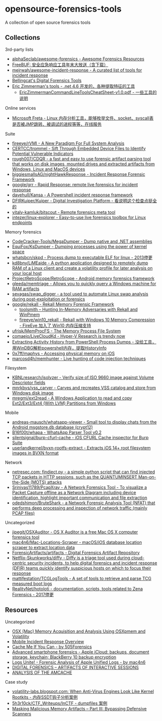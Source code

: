 # opensource-forensics-tools

A collection of open source forensics tools

## Collections

3rd-party lists

* [alphaSeclab/awesome-forensics - Awesome Forensics Resources](https://github.com/alphaSeclab/awesome-forensics)
* [FreeBUF: 安全应急响应工具年末大放送（含下载）](http://www.freebuf.com/sectool/87400.html)
* [meirwah/awesome-incident-response - A curated list of tools for incident response](https://github.com/meirwah/awesome-incident-response)
* [Bellingcat's Digital Forensics Tools](https://docs.google.com/document/d/1BfLPJpRtyq4RFtHJoNpvWQjmGnyVkfE2HYoICKOGguA/edit)
* [Eric Zimmerman's tools - .net 4.6 开发的，各种提取特征的工具](https://ericzimmerman.github.io/#!index.md)
  * [EricZimmermanCommandLineToolsCheatSheet-v1.0.pdf - 一些工具的说明](https://digital-forensics.sans.org/media/EricZimmermanCommandLineToolsCheatSheet-v1.0.pdf)

Online services

* [Microsoft Freta - Linux 内存分析工具，能够枚举文件、socket、syscall表是否被JMP跳转、被调试的进程等等，在线服务](https://freta.azurewebsites.net/)

Suite

* [fireeye/rVMI - A New Paradigm For Full System Analysis](https://github.com/fireeye/rVMI)
* [CERTCC/trommel - Sift Through Embedded Device Files to Identify Potential Vulnerable Indicators](https://github.com/CERTCC/trommel)
* [rough007/CDQR - a fast and easy to use forensic artifact parsing tool that works on disk images, mounted drives and extracted artifacts from Windows, Linux and MacOS devices](https://github.com/rough007/CDQR)
* [biggiesmallsAG/nightHawkResponse - Incident Response Forensic Framework](https://github.com/biggiesmallsAG/nightHawkResponse)
* [google/grr - Rapid Response: remote live forensics for incident response](https://github.com/google/grr)
* [davehull/Kansa - A Powershell incident response framework](https://github.com/davehull/Kansa)
* [DFIRKuiper/Kuiper - Digital Investigation Platform - 看说明这个检查点挺全的](https://github.com/DFIRKuiper/Kuiper)
* [vitaly-kamluk/bitscout - Remote forensics meta tool](https://github.com/vitaly-kamluk/bitscout)
* [intezer/linux-explorer - Easy-to-use live forensics toolbox for Linux endpoints](https://github.com/intezer/linux-explorer)

Memory forensics

* [CodeCracker-Tools/MegaDumper - Dump native and .NET assemblies](https://github.com/CodeCracker-Tools/MegaDumper)
* [EquiFox/KsDumper - Dumping processes using the power of kernel space](https://github.com/EquiFox/KsDumper)
* [whatsbcn/skpd - Process dump to executable ELF for linux - 2013停更](https://github.com/whatsbcn/skpd)
* [kd8bny/LiMEaide - A python application designed to remotely dump RAM of a Linux client and create a volatility profile for later analysis on your local host](https://github.com/kd8bny/LiMEaide)
* [ProjectRetroScope/RetroScope - Android memory forensics framework](https://github.com/ProjectRetroScope/RetroScope)
* [gleeda/memtriage - Allows you to quickly query a Windows machine for RAM artifacts](https://github.com/gleeda/memtriage)
* [sevagas/swap_digger - a tool used to automate Linux swap analysis during post-exploitation or forensics](https://github.com/sevagas/swap_digger)
* [google/rekall - Rekall Memory Forensic Framework](https://github.com/google/rekall)
  * [toolsmith – Hunting In-Memory Adversaries with Rekall and WinPmem](https://holisticinfosec.org/toolsmith/pdf/may2015.pdf)
  * [fireeye/win10_rekall - Rekall with Windows 10 Memory Compression - FireEye 加入了 Win10 内存压缩支持](https://github.com/fireeye/win10_rekall)
* [ufrisk/MemProcFS - The Memory Process File System](https://github.com/ufrisk/MemProcFS)
* [comaeio/LiveCloudKd - Hyper-V Research is trendy now](https://github.com/comaeio/LiveCloudKd)
* [Extracting Activity History from PowerShell Process Dumps - 没给工具，用WinDBG解析powershell内存，提取HistoryInfo](http://www.leeholmes.com/blog/2019/01/04/extracting-activity-history-from-powershell-process-dumps/)
* [0x7ff/maphys - Accessing physical memory on iOS](https://github.com/0x7ff/maphys)
* [marcosd4h/memhunter - Live hunting of code injection techniques](https://github.com/marcosd4h/memhunter)

Filesystem

* [KBNLresearch/isolyzer - Verify size of ISO 9660 image against Volume Descriptor fields](https://github.com/KBNLresearch/isolyzer)
* [mnrkbys/vss_carver - Carves and recreates VSS catalog and store from Windows disk image](https://github.com/mnrkbys/vss_carver)
* [mregmi/ext2read - A Windows Application to read and copy Ext2/Ext3/Ext4 (With LVM) Partitions from Windows](https://github.com/mregmi/ext2read)

Mobile

* [andreas-mausch/whatsapp-viewer - Small tool to display chats from the Android msgstore.db database (crypt12)](https://github.com/andreas-mausch/whatsapp-viewer)
* [B16f00t/whapa - WhatsApp Parser Tool v0.2](https://github.com/B16f00t/whapa)
* [silentsignal/burp-cfurl-cache - iOS CFURL Cache inspector for Burp Suite](https://github.com/silentsignal/burp-cfurl-cache)
* [userlandkernel/bvxn-rootfs-extract - Extracts iOS 14+ root filesystem images in BVXN format](https://github.com/userlandkernel/bvxn-rootfs-extract)

Network

* [netresec.com: findject.py - a simple python script that can find injected TCP packets in HTTP sessions, such as the QUANTUMINSERT Man-on-the-Side (MOTS) attacks](https://www.netresec.com/?page=findject)
* [Srinivas11789/PcapXray - A Network Forensics Tool - To visualize a Packet Capture offline as a Network Diagram including device identification, highlight important communication and file extraction](https://github.com/Srinivas11789/PcapXray)
* [odedshimon/BruteShark - a Network Forensic Analysis Tool (NFAT) that performs deep processing and inspection of network traffic (mainly PCAP files)](https://github.com/odedshimon/BruteShark)

Uncategorized

* [jipegit/OSXAuditor - OS X Auditor is a free Mac OS X computer forensics tool](https://github.com/jipegit/OSXAuditor)
* [mac4n6/Mac-Locations-Scraper - macOS/iOS database location scraper to extract location data](https://github.com/mac4n6/Mac-Locations-Scraper)
* [ForensicArtifacts/artifacts - Digital Forensics Artifact Repository](https://github.com/ForensicArtifacts/artifacts)
* [Netflix-Skunkworks/diffy - Diffy is a triage tool used during cloud-centric security incidents, to help digital forensics and incident response (DFIR) teams quickly identify suspicious hosts on which to focus their response](https://github.com/Netflix-Skunkworks/diffy)
* [mattifestation/TCGLogTools - A set of tools to retrieve and parse TCG measured boot logs](https://github.com/mattifestation/TCGLogTools)
* [RealityNet/hotoloti - documentation, scripts, tools related to Zena Forensics - 2017停更](https://github.com/RealityNet/hotoloti)

## Resources

Uncategorized

* [OSX (Mac) Memory Acquisition and Analysis Using OSXpmem and Volatility](https://ponderthebits.com/2017/02/osx-mac-memory-acquisition-and-analysis-using-osxpmem-and-volatility/)
* [Mobile Incident Response Overview](https://books.nowsecure.com/mobile-incident-response/en/overview/index.html)
* [Cache Me If You Can - by 505Forensics](https://speakerdeck.com/505forensics/cache-me-if-you-can)
* [Advanced smartphone forensics - Apple iCloud: backups, document storage, keychain; BlackBerry 10 backup encryption ](https://www.troopers.de/media/filer_public/48/4e/484ec809-8c6c-413b-a538-abb3e24231fd/troopers14-advanced_smartphone_forensics-vladimir_katalov.pdf)
* [Logs Unite! - Forensic Analysis of Apple Unified Logs - by mac4n6](https://github.com/mac4n6/Presentations/blob/master/Logs%20Unite!%20-%20Forensic%20Analysis%20of%20Apple%20Unified%20Logs/LogsUnite.pdf)
* [DIGITAL FORENSICS – ARTIFACTS OF INTERACTIVE SESSIONS](https://countuponsecurity.com/2017/11/22/digital-forensics-artifacts-of-interactive-sessions/)
* [ANALYSIS OF THE AMCACHE](https://www.ssi.gouv.fr/uploads/2019/01/anssi-coriin_2019-analysis_amcache.pdf)

Case study

* [volatility-labs.blogspot.com: When Anti-Virus Engines Look Like Kernel Rootkits - 内存SSDT钩子分析案例](https://volatility-labs.blogspot.com/2020/05/when-anti-virus-engines-look-like.html)
* [5h3r10ck/CTF_Writeups/InCTF - dumpfiles 案例](https://github.com/5h3r10ck/CTF_Writeups/tree/master/InCTF)
* [Masking Malicious Memory Artifacts – Part III: Bypassing Defensive Scanners](https://securityboulevard.com/2020/08/masking-malicious-memory-artifacts-part-iii-bypassing-defensive-scanners/)


